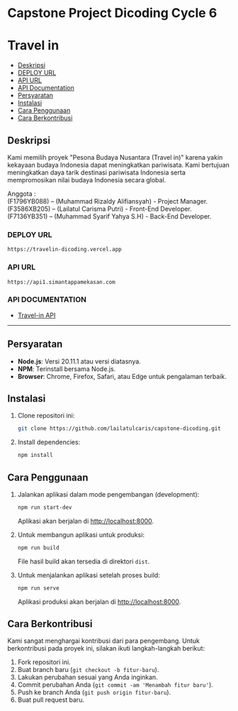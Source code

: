 # Capstone Project Dicoding Cycle 6 
# Travel in

* [Deskripsi](#deskripsi)
* [DEPLOY URL](#deploy-url)
* [API URL](#api-url)
* [API Documentation](#api-documentation)
* [Persyaratan](#persyaratan)
* [Instalasi](#instalasi)
* [Cara Penggunaan](#cara-penggunaan)
* [Cara Berkontribusi](#cara-berkontribusi)

## Deskripsi
Kami memilih proyek "Pesona Budaya Nusantara (Travel in)" karena yakin kekayaan budaya Indonesia dapat meningkatkan pariwisata. Kami bertujuan meningkatkan daya tarik destinasi pariwisata Indonesia serta mempromosikan nilai budaya Indonesia secara global.

Anggota : <br>
(F1796YB088) – (Muhammad Rizaldy Alifiansyah) - Project Manager.<br>
(F3586XB205) – (Lailatul Carisma Putri) - Front-End Developer.<br>
(F7136YB351) – (Muhammad Syarif Yahya S.H) - Back-End Developer.<br>

### DEPLOY URL
```
https://travelin-dicoding.vercel.app
```

### API URL
```
https://api1.simantappamekasan.com
```

### API DOCUMENTATION
* [Travel-in API](https://github.com/syarifyahyash/travelin-api/blob/main/README.md)

---

## Persyaratan

- **Node.js**: Versi 20.11.1 atau versi diatasnya.
- **NPM**: Terinstall bersama Node.js.
- **Browser**: Chrome, Firefox, Safari, atau Edge untuk pengalaman terbaik.


## Instalasi

1. Clone repositori ini:
   ```bash
   git clone https://github.com/lailatulcaris/capstone-dicoding.git
   ```
2. Install dependencies:
   ```bash
   npm install
   ```
   
## Cara Penggunaan

1. Jalankan aplikasi dalam mode pengembangan (development):
   ```bash
   npm run start-dev
   ```
   Aplikasi akan berjalan di [http://localhost:8000](http://localhost:8000).

2. Untuk membangun aplikasi untuk produksi:
   ```bash
   npm run build
   ```
   File hasil build akan tersedia di direktori `dist`.

3. Untuk menjalankan aplikasi setelah proses build:
   ```bash
   npm run serve
   ```
   Aplikasi produksi akan berjalan di [http://localhost:8000](http://localhost:8000).

## Cara Berkontribusi

Kami sangat menghargai kontribusi dari para pengembang. Untuk berkontribusi pada proyek ini, silakan ikuti langkah-langkah berikut:

1. Fork repositori ini.
2. Buat branch baru (`git checkout -b fitur-baru`).
3. Lakukan perubahan sesuai yang Anda inginkan.
4. Commit perubahan Anda (`git commit -am 'Menambah fitur baru'`).
5. Push ke branch Anda (`git push origin fitur-baru`).
6. Buat pull request baru.


